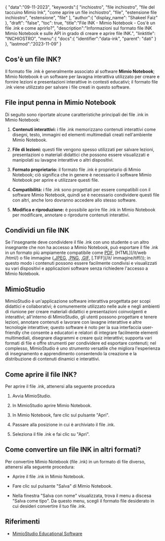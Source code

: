 {
"data":"09-11-2023",
   "keywords":[
"inchiostro",
"file inchiostro",
"file del taccuino Mimio Ink",
"come aprire un file inchiostro",
"file",
"estensione file inchiostro",
"estensione",
"file"
],
   "author":{
"display_name": "Shakeel Faiz"
},
"draft": "false",
"toc": true,
"title":"File INK - Mimio Notebook - Cos'è un file .ink e come aprirlo?",
   "description":"Informazioni sul formato file INK Mimio Notebook e sulle API in grado di creare e aprire file INK.",
"linktitle": "INCHIOSTRO",
   "menu":{
      "docs":{
         "identifier":"data-ink",
"parent": "dati"
}
},
"lastmod":"2023-11-09"
}

## Cos'è un file INK?

Il formato file .ink è generalmente associato al software **Mimio Notebook**; Mimio Notebook è un software per lavagna interattiva utilizzato per creare e fornire lezioni e presentazioni interattive in contesti educativi; il formato file .ink viene utilizzato per salvare i file creati in questo software.

## File input penna in Mimio Notebook

Di seguito sono riportate alcune caratteristiche principali dei file .ink in Mimio Notebook:

1. **Contenuti interattivi:** i file .ink memorizzano contenuti interattivi come disegni, testo, immagini ed elementi multimediali creati nell'ambiente Mimio Notebook.
    








2. **File di lezioni:** questi file vengono spesso utilizzati per salvare lezioni, presentazioni o materiali didattici che possono essere visualizzati e manipolati su lavagne interattive o altri dispositivi.
    








3. **Formato proprietario:** il formato file .ink è proprietario di Mimio Notebook; ciò significa che in genere è necessario il software Mimio Notebook per aprire e utilizzare questi file.
    








4. **Compatibilità:** i file .ink sono progettati per essere compatibili con il software Mimio Notebook, quindi se è necessario condividere questi file con altri, anche loro dovranno accedere allo stesso software.
    








5. **Modifica e riproduzione:** è possibile aprire file .ink in Mimio Notebook per modificare, annotare o riprodurre contenuti interattivi.

## Condividi un file INK

Se l'insegnante deve condividere il file .ink con uno studente o un altro insegnante che non ha accesso a Mimio Notebook, può esportare il file .ink in un formato più ampiamente compatibile come [PDF](/it/pdf/), [HTML](/it/web /html/) o file immagine ([.JPEG](/it/image/jpeg/), [.PNG](/it/image/png/), [.GIF](/it/image/gif/), [.TIFF](/it/ immagine/tiff/)); in questo modo i contenuti possono essere facilmente condivisi e visualizzati su vari dispositivi e applicazioni software senza richiedere l'accesso a Mimio Notebook.

## MimioStudio

MimioStudio è un'applicazione software interattiva progettata per scopi didattici e collaborativi; è comunemente utilizzato nelle aule e negli ambienti di riunione per creare materiali didattici e presentazioni coinvolgenti e interattivi; all'interno di MimioStudio, gli utenti possono progettare e tenere lezioni, annotare contenuti e lavorare con lavagne interattive e altre tecnologie interattive; questo software è noto per la sua interfaccia user-friendly che consente a educatori e relatori di integrare facilmente elementi multimediali, disegnare diagrammi e creare quiz interattivi; supporta vari formati di file e offre strumenti per condividere ed esportare contenuti; nel complesso, MimioStudio è uno strumento versatile che migliora l'esperienza di insegnamento e apprendimento consentendo la creazione e la distribuzione di contenuti dinamici e interattivi.

## Come aprire il file INK?

Per aprire il file .ink, attenersi alla seguente procedura

1. Avvia MimioStudio.
    








2. In MimioStudio aprire Mimio Notebook.
    








3. In Mimio Notebook, fare clic sul pulsante "Apri".
    








4. Passare alla posizione in cui è archiviato il file .ink.
    








5. Seleziona il file .ink e fai clic su "Apri".

## Come convertire un file INK in altri formati?

Per convertire Mimio Notebook (file .ink) in un formato di file diverso, attenersi alla seguente procedura:

- Aprire il file .ink in Mimio Notebook.

- Fare clic sul pulsante "Salva" di Mimio Notebook.

- Nella finestra "Salva con nome" visualizzata, trova il menu a discesa "Salva come tipo". Da questo menu, scegli il formato file desiderato in cui desideri convertire il tuo file .ink.

## Riferimenti
* [MimioStudio Educational Software](https://boxlight.com/products/apps-for-the-classroom/mimiostudio-educational-software)
